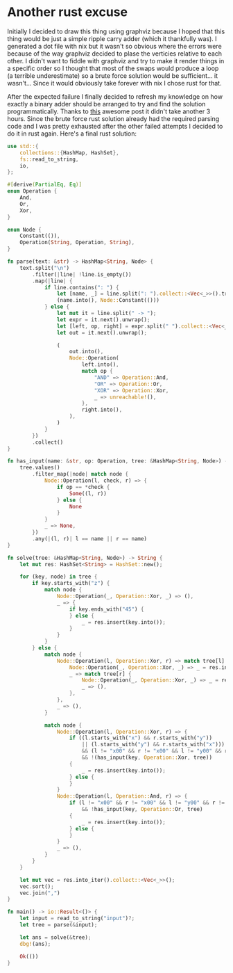 # Another rust excuse

Initially I decided to draw this thing using graphviz because I hoped that this thing would be just a simple ripple carry adder (which it thankfully was). I generated a dot file with nix but it wasn't so obvious where the errors were because of the way graphviz decided to plase the verticies relative to each other. I didn't want to fiddle with graphviz and try to make it render things in a specific order so I thought that most of the swaps would produce a loop (a terrible underestimate) so a brute force solution would be sufficient... it wasn't... Since it would obviously take forever with nix I chose rust for that.

After the expected failure I finally decided to refresh my knowledge on how exactly a binary adder should be arranged to try and find the solution programmatically. Thanks to [this](https://www.reddit.com/r/adventofcode/comments/1hla5ql/2024_day_24_part_2_a_guide_on_the_idea_behind_the) awesome post it didn't take another 3 hours. Since the brute force rust solution already had the required parsing code and I was pretty exhausted after the other failed attempts I decided to do it in rust again. Here's a final rust solution:

```rust
use std::{
    collections::{HashMap, HashSet},
    fs::read_to_string,
    io,
};

#[derive(PartialEq, Eq)]
enum Operation {
    And,
    Or,
    Xor,
}

enum Node {
    Constant(()),
    Operation(String, Operation, String),
}

fn parse(text: &str) -> HashMap<String, Node> {
    text.split("\n")
        .filter(|line| !line.is_empty())
        .map(|line| {
            if line.contains(": ") {
                let [name, _] = line.split(": ").collect::<Vec<_>>().try_into().unwrap();
                (name.into(), Node::Constant(()))
            } else {
                let mut it = line.split(" -> ");
                let expr = it.next().unwrap();
                let [left, op, right] = expr.split(" ").collect::<Vec<_>>().try_into().unwrap();
                let out = it.next().unwrap();

                (
                    out.into(),
                    Node::Operation(
                        left.into(),
                        match op {
                            "AND" => Operation::And,
                            "OR" => Operation::Or,
                            "XOR" => Operation::Xor,
                            _ => unreachable!(),
                        },
                        right.into(),
                    ),
                )
            }
        })
        .collect()
}

fn has_input(name: &str, op: Operation, tree: &HashMap<String, Node>) -> bool {
    tree.values()
        .filter_map(|node| match node {
            Node::Operation(l, check, r) => {
                if op == *check {
                    Some((l, r))
                } else {
                    None
                }
            }
            _ => None,
        })
        .any(|(l, r)| l == name || r == name)
}

fn solve(tree: &HashMap<String, Node>) -> String {
    let mut res: HashSet<String> = HashSet::new();

    for (key, node) in tree {
        if key.starts_with("z") {
            match node {
                Node::Operation(_, Operation::Xor, _) => (),
                _ => {
                    if key.ends_with("45") {
                    } else {
                        _ = res.insert(key.into());
                    }
                }
            }
        } else {
            match node {
                Node::Operation(l, Operation::Xor, r) => match tree[l] {
                    Node::Operation(_, Operation::Xor, _) => _ = res.insert(key.into()),
                    _ => match tree[r] {
                        Node::Operation(_, Operation::Xor, _) => _ = res.insert(key.into()),
                        _ => (),
                    },
                },
                _ => (),
            }

            match node {
                Node::Operation(l, Operation::Xor, r) => {
                    if ((l.starts_with("x") && r.starts_with("y"))
                        || (l.starts_with("y") && r.starts_with("x")))
                        && (l != "x00" && r != "x00" && l != "y00" && r != "y00")
                        && !(has_input(key, Operation::Xor, tree))
                    {
                        _ = res.insert(key.into());
                    } else {
                    }
                }
                Node::Operation(l, Operation::And, r) => {
                    if (l != "x00" && r != "x00" && l != "y00" && r != "y00")
                        && !has_input(key, Operation::Or, tree)
                    {
                        _ = res.insert(key.into());
                    } else {
                    }
                }
                _ => (),
            }
        }
    }

    let mut vec = res.into_iter().collect::<Vec<_>>();
    vec.sort();
    vec.join(",")
}

fn main() -> io::Result<()> {
    let input = read_to_string("input")?;
    let tree = parse(&input);

    let ans = solve(&tree);
    dbg!(ans);

    Ok(())
}
```
